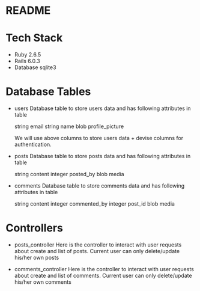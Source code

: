 # README

# Tech Stack
  - Ruby 2.6.5
  - Rails 6.0.3
  - Database sqlite3

# Database Tables
  - users
    Database table to store users data and has following attributes in table

    string   email
    string   name
    blob     profile_picture

    We will use above columns to store users data + devise columns for authentication.
  
  - posts
    Database table to store posts data and has following attributes in table

    string   content
    integer  posted_by
    blob     media

  - comments
    Database table to store comments data and has following attributes in table

    string   content
    integer  commented_by
    integer  post_id
    blob     media

# Controllers
  - posts_controller
    Here is the controller to interact with user requests about create and list of posts. Current user can only delete/update his/her own posts

  - comments_controller
    Here is the controller to interact with user requests about create and list of comments. Current user can only delete/update his/her own comments
